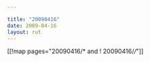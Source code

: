 ```yaml
---

title: "20090416"
date: 2009-04-16
layout: rut
---
```


[[!map pages="20090416/* and ! 20090416/*/*"]]
